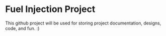# Fuel Injection Project  
This github project will be used for storing project documentation, designs, code, and fun. :)
